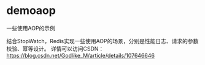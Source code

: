 # demoaop
一些使用AOP的示例

结合StopWatch，Redis实现一些使用AOP的场景，分别是性能日志、请求的参数校验、幂等设计。
详情可以访问CSDN：https://blog.csdn.net/Godlike_M/article/details/107646646
